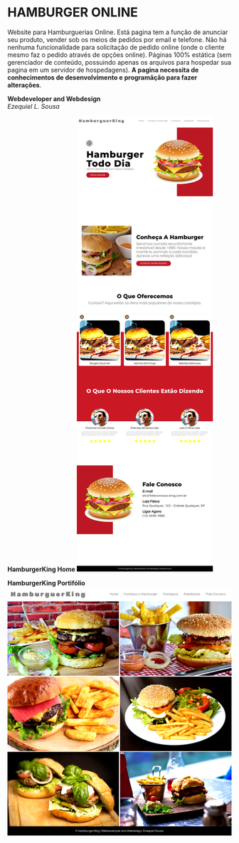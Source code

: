 # HAMBURGER ONLINE
Website para Hamburguerias Online. Está pagina tem a função de anunciar seu produto, vender sob os meios de pedidos por email e telefone. Não há nenhuma funcionalidade para solicitação de pedido online (onde o cliente mesmo faz o pedido através de opções online). Páginas 100% estática (sem gerenciador de conteúdo, possuindo apenas os arquivos para hospedar sua pagina em um servidor de hospedagens). **A pagina necessita de conhecimentos de desenvolvimento e programãção para fazer alterações**.<br>

**Webdeveloper and Webdesign**<br>
*Ezequiel L. Sousa*<br>

**HamburgerKing Home**
![HamburgerKing Home](./assets/arquivos/screenshot_hamburgerking.png)

**HamburgerKing Portifólio**
![HamburgerKing Portifolio](./assets/arquivos/screenshot_hamburgerking_portifolio.png)
